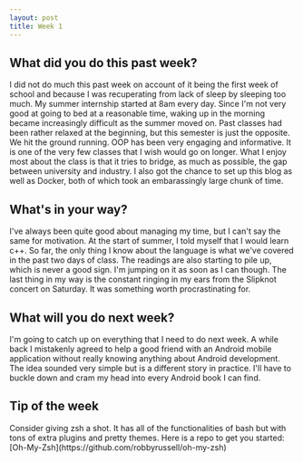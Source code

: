 ```yaml
---
layout: post
title: Week 1
---
```


<h2>What did you do this past week?</h2>
I did not do much this past week on account of it being the first week of school and because I was recuperating from
lack of sleep by sleeping too much. My summer internship started at 8am every day. Since I'm not very good at going
to bed at a reasonable time, waking up in the morning became increasingly difficult as the summer moved on. Past
classes had been rather relaxed at the beginning, but this semester is just the opposite. We hit the ground running. 
OOP has been very engaging and informative. It is one of the very few classes that I wish would go on longer. What I
enjoy most about the class is that it tries to bridge, as much as possible, the gap between university and industry. 
I also got the chance to set up this blog as well as Docker, both of which took an embarassingly large chunk of time.
<h2>What's in your way?</h2>
I've always been quite good about managing my time, but I can't say the same for motivation. At the start of summer,
I told myself that I would learn c++. So far, the only thing I know about the language is what we've covered in the
past two days of class. The readings are also starting to pile up, which is never a good sign. I'm jumping on it as
soon as I can though. The last thing in my way is the constant ringing in my ears from the Slipknot concert on
Saturday. It was something worth procrastinating for.
<h2>What will you do next week?</h2>
I'm going to catch up on everything that I need to do next week. A while back I mistakenly agreed to help a good friend
with an Android mobile application without really knowing anything about Android development. The idea sounded very
simple but is a different story in practice. I'll have to buckle down and cram my head into every Android book I can
find.
<h2>Tip of the week</h2>
Consider giving zsh a shot. It has all of the functionalities of bash but with tons of extra plugins and pretty themes.
Here is a repo to get you started: [Oh-My-Zsh](https://github.com/robbyrussell/oh-my-zsh)
